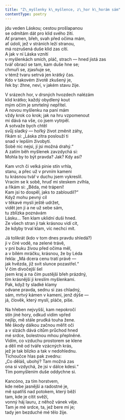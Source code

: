 ```yaml
---
title: "Z\_myšlenky k\_myšlence, z\_hor k\_horám sám"
contentType: poetry
---
```


<section>

jdu veden Láskou; cestou prošlapanou  
se odmítám dát pro klid svého žití.  
Ať pramen, břeh, svah před očima mám,  
ať údolí, jež v stráních leží stranou,  
má rozrušená duše klid zas cítí.  
A jak v ní Láska vznítí  
v myšlenkách smích, pláč, strach — hned jistá zas  
tvář obrací se tam, kam duše hne se;  
chmuří se, zjasňuje se,  
v témž tvaru setrvá jen krátký čas.  
Kdo v takovém životě zkušený je,  
řek by: žhne, neví, v jakém stavu žije.

</section>

<section>

V srázech hor, v drsných hvozdech nalézám  
klid krátko; každý obydlený kout  
mým očím je smrtelný nepřítel.  
A novou myšlenku na paní mám  
vždy krok co krok; jak na hru vzpomenout  
mi dává na vše, co jsem vytrpěl.  
A sotvaže bych chtěl  
svůj sladký — hořký život změnit záhy,  
říkám si: „Láska zítra poslouží ti  
snad v lepším živobytí.  
Sobě nic nejsi, jí jsi možná drahý.“  
A zatím běh myšlenek zavzdychá si:  
Mohla by to být pravda? Jak? Kdy asi?

</section>

<section>

Kam vrch či velká pinie stín vrhla,  
stanu, a přec už v prvním kameni  
tu krásnou tvář v duchu jsem vykreslil.  
Vracím se k sobě, hruď mi steskem zvlhla,  
a říkám si: „Běda, mé trápení!  
Kam jsi to dospěl, jaks to zabloudil?“  
Když mohu pevný cíl  
v těkavé mysli ještě udržet,  
vidět jen ji a ne už sebe sám,  
tu zblízka poznávám  
Lásku… Ten klam uklidní duši hned.  
Ze všech stran ji tak krásnou vidí cit,  
že kdyby trval klam, víc nechci mít.

</section>

<section>

Já tolikrát (kdo v tom dnes pravdu shledá?)  
ji v čiré vodě, na zelené trávě,  
v pni buku živou před očima měl,  
a v bílém mráčku, krásnou, že by Léda  
řekla: „Má dcera cenu tratí právě —  
jak hvězda, již svit slunce pozastřel.“  
V čím divočejší šel  
jsem kraj a na čím pustější břeh prázdný,  
tím krásnější ji kreslím myšlenkami.  
Pak, když ty sladké klamy  
odvane pravda, sednu si zas chladný,  
sám, mrtvý kámen v kameni, jenž dýše —  
já, člověk, který myslí, pláče, píše.

</section>

<section>

Na hřeben nejvyšší, kam nepokročí  
stín jiné hory, odkud vidím vpřed  
nejlíp, mě stále prudká touha žene.  
Mé škody dálkou začnou měřit oči  
a v slzách dává citům průchod hned  
mé srdce, bolestnou mhou přeplněné.  
Vidím, co vzduchu prostorem se klene  
a dělí mě od tváře vzácných krás,  
jež je tak blízko a tak v nedohlednu.  
Tichoučce hlas pak zvednu:  
„Co děláš, ubohý? Tam možná zas  
ona si vzdychá, že jsi v dálce kdesi.“  
Tím pomyšlením duše oddychne si.

</section>

<section>

Kancóno, za tím horstvem,  
kde nebe jasnější a radostné je,  
mě spatříš nad potokem, který běží  
tam, kde je cítit svěží,  
vonný háj lauru, z něhož vánek věje.  
Tam je mé srdce, ta, jež bere mi je;  
tady jen bezduché mé tělo žije.

</section>
